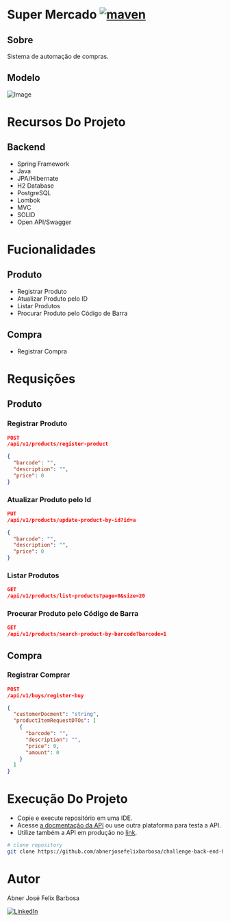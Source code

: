 # Super Mercado [![maven](https://github.com/abnerjosefelixbarbosa/super-mercado/actions/workflows/maven.yml/badge.svg)](https://github.com/abnerjosefelixbarbosa/super-mercado/actions/workflows/maven.yml)

## Sobre

Sistema de automação de compras.

## Modelo

![Image](https://github.com/user-attachments/assets/5151d80a-1b9e-4128-a7a3-1ee42753b30e)

# Recursos Do Projeto

## Backend

- Spring Framework
- Java
- JPA/Hibernate
- H2 Database
- PostgreSQL
- Lombok
- MVC
- SOLID
- Open API/Swagger

# Fucionalidades

## Produto

- Registrar Produto
- Atualizar Produto pelo ID
- Listar Produtos
- Procurar Produto pelo Código de Barra

## Compra

- Registrar Compra

# Requsições

## Produto

### Registrar Produto

```json
POST
/api/v1/products/register-product

{
  "barcode": "",
  "description": "",
  "price": 0
}
```

### Atualizar Produto pelo Id

```json
PUT
/api/v1/products/update-product-by-id?id=a

{
  "barcode": "",
  "description": "",
  "price": 0
}
```

### Listar Produtos

```json
GET
/api/v1/products/list-products?page=0&size=20
```

### Procurar Produto pelo Código de Barra

```json
GET
/api/v1/products/search-product-by-barcode?barcode=1
```

## Compra

### Registrar Comprar

```json
POST
/api/v1/buys/register-buy

{
  "customerDocment": "string",
  "productItemRequestDTOs": [
    {
      "barcode": "",
      "description": "",
      "price": 0,
      "amount": 0
    }
  ]
}
```

# Execução Do Projeto

- Copie e execute repositório em uma IDE.
- Acesse [a docmentação da API](http://localhost:8080/swagger-ui/index.html) ou use outra plataforma para testa a API.
- Utilize também a API em produção no [link](https://super-mercado-production.up.railway.app/swagger-ui/index.html). 

```bash
# clone repository
git clone https://github.com/abnerjosefelixbarbosa/challenge-back-end-hit.git
```

# Autor

Abner José Felix Barbosa

[![LinkedIn](https://img.shields.io/badge/LinkedIn-0077B5?style=for-the-badge&logo=linkedin&logoColor=white)](https://www.linkedin.com/in/abner-jose-feliz-barbosa/)
